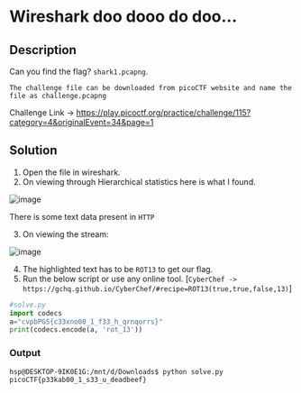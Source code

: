 # Wireshark doo dooo do doo...

## Description
Can you find the flag? `shark1.pcapng`.

`The challenge file can be downloaded from picoCTF website and name the file as challenge.pcapng`

Challenge Link -> https://play.picoctf.org/practice/challenge/115?category=4&originalEvent=34&page=1

## Solution

1. Open the file in wireshark.
2. On viewing through Hierarchical statistics here is what I found.

![image](https://user-images.githubusercontent.com/85097320/183053507-0b71871c-eba3-4c79-b1ff-ee9306ab297d.png)

There is some text data present in `HTTP`

3. On viewing the stream:

![image](https://user-images.githubusercontent.com/85097320/183053928-6eebb1d2-afc4-4ac1-b576-3bd96b3d2562.png)

4. The highlighted text has to be `ROT13` to get our flag.
5. Run the below script or use any online tool. [`CyberChef -> https://gchq.github.io/CyberChef/#recipe=ROT13(true,true,false,13)`] 

```python
#solve.py
import codecs
a="cvpbPGS{c33xno00_1_f33_h_qrnqorrs}"
print(codecs.encode(a, 'rot_13'))
```

### Output
```console
hsp@DESKTOP-9IK0E1G:/mnt/d/Downloads$ python solve.py
picoCTF{p33kab00_1_s33_u_deadbeef}
```



